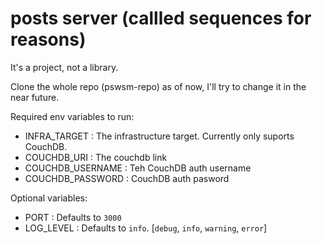 # posts server (callled sequences for reasons)

It's a project, not a library.

Clone the whole repo (pswsm-repo) as of now, I'll try to change it in the near future.

Required env variables to run:
- INFRA_TARGET : The infrastructure target. Currently only suports CouchDB.
- COUCHDB_URI : The couchdb link
- COUCHDB_USERNAME : Teh CouchDB auth username
- COUCHDB_PASSWORD : CouchDB auth pasword

Optional variables:
- PORT : Defaults to `3000`
- LOG_LEVEL : Defaults to `info`. [`debug`, `info`, `warning`, `error`]
